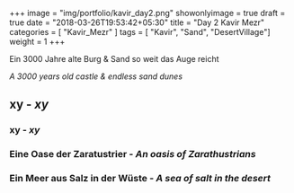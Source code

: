 +++
image = "img/portfolio/kavir_day2.png"
showonlyimage = true
draft = true
date = "2018-03-26T19:53:42+05:30"
title = "Day 2 Kavir Mezr"
categories = [ "Kavir_Mezr" ]
tags = [ "Kavir", "Sand", "DesertVillage"]
weight = 1
+++

Ein 3000 Jahre alte Burg & Sand so weit das Auge reicht

*A 3000 years old castle & endless sand dunes*
<!--more-->

## xy - *xy*




### xy - *xy*


### Eine Oase der Zaratustrier - *An oasis of Zarathustrians*


### Ein Meer aus Salz in der Wüste - *A sea of salt in the desert*



